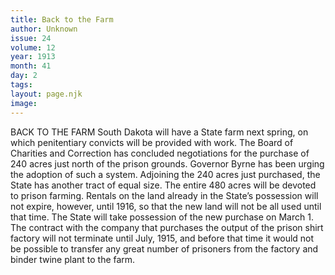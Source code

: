 ```yaml
---
title: Back to the Farm
author: Unknown
issue: 24
volume: 12
year: 1913
month: 41
day: 2
tags:
layout: page.njk
image:
---
```

BACK TO THE FARM   South Dakota will have a State farm next spring, on which penitentiary convicts will be provided with work. The Board of Charities and Correction has concluded negotiations for the purchase of 240 acres just north of the prison grounds. Governor Byrne has been urging the adoption of such a system.    Adjoining the 240 acres just purchased, the State has another tract of equal size. The entire 480 acres will be devoted to prison farming. Rentals on the land already in the State’s possession will not expire, however, until 1916, so that the new land will not be all used until that time. The State will take possession of the new purchase on March 1.    The contract with the company that purchases the output of the prison shirt factory will not terminate until July, 1915, and before that time it would not be possible to transfer any great number of prisoners from the factory and binder twine plant to the farm. 


